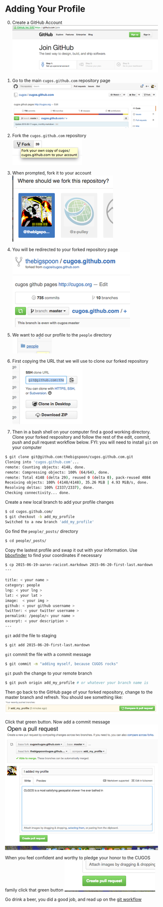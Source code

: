 # Adding Your Profile

0. Create a GitHub Account<br/>
![join github](image/join_github.png)

0. Go to the main `cugos.github.com` repository page<br/>
![cugos](image/cugos.png)

0. Fork the `cugos.github.com` repository<br/>
![fork it](image/fork_it.png)

0. When prompted, fork it to your account<br/>
![fork it to you](image/fork_it_to_you.png)

0. You will be redirected to your forked repository page<br/>
![forked](image/forked_repo.png)

0. We want to add our profile to the `people` directory<br/>
![people](image/people.png)

0. First copying the URL that we will use to clone our forked repository<br/>
![clone_repo](image/clone_repo.png)

0. Then in a bash shell on your computer find a good working directory. Clone your forked respository and follow the rest of the edit, commit, push and pull request workflow below. FYI: you will need to install `git` on your computer<br/>
```bash
$ git clone git@github.com:thebigspoon/cugos.github.com.git
Cloning into 'cugos.github.com'...
remote: Counting objects: 4148, done.
remote: Compressing objects: 100% (64/64), done.
remote: Total 4148 (delta 29), reused 0 (delta 0), pack-reused 4084
Receiving objects: 100% (4148/4148), 35.26 MiB | 4.93 MiB/s, done.
Resolving deltas: 100% (2337/2337), done.
Checking connectivity... done.
```

Create a new local branch to add your profile changes<br/>
```bash
$ cd cugos.github.com/
$ git checkout -b add_my_profile
Switched to a new branch 'add_my_profile'
```

Go find the `people/_posts/` directory<br/>
```bash
$ cd people/_posts/
```

Copy the lastest profile and swap it out with your information. Use [bboxfinder](http://bboxfinder.com) to find your coordinates if necessary<br/>
```bash
$ cp 2015-06-19-aaron-racicot.markdown 2015-06-20-first-last.mardown
---
 
title: < your name >
category: people
lng: < your lng >
lat: < your lat >
image:  < your img >
github: < your github username >
twitter: < your twitter username >
permalink: /people/< your name >
excerpt: < your description >
---
```

`git` add the file to staging<br/>
```bash
$ git add 2015-06-20-first-last.mardown
```

`git` commit the file with a commit message<br/>
```bash
$ git commit -m "adding myself, because CUGOS rocks"
```

`git` push the change to your remote branch<br/>
```bash
$ git push origin add_my_profile # or whatever your branch name is 
```

Then go back to the GitHub page of your forked repository, change to the master branch and refresh. You should see something like:<br/>
![pull_request](image/pull_request.png)

Click that green button. Now add a commit message
![commit_message](image/commit_message.png)

When you feel confident and worthy to pledge your honor to the CUGOS family click that green button
![click_pull_request](image/click_pull_request.png)

Go drink a beer, you did a good job, and read up on the [git workflow](http://rogerdudler.github.io/git-guide/)
